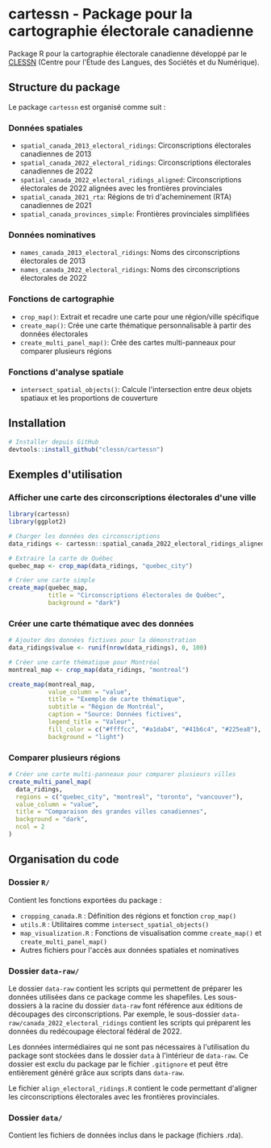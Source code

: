 # cartessn - Package pour la cartographie électorale canadienne

Package R pour la cartographie électorale canadienne développé par le [CLESSN](https://clessn.ca/) (Centre pour l'Étude des Langues, des Sociétés et du Numérique).

## Structure du package

Le package `cartessn` est organisé comme suit :

### Données spatiales
- `spatial_canada_2013_electoral_ridings`: Circonscriptions électorales canadiennes de 2013
- `spatial_canada_2022_electoral_ridings`: Circonscriptions électorales canadiennes de 2022
- `spatial_canada_2022_electoral_ridings_aligned`: Circonscriptions électorales de 2022 alignées avec les frontières provinciales
- `spatial_canada_2021_rta`: Régions de tri d'acheminement (RTA) canadiennes de 2021
- `spatial_canada_provinces_simple`: Frontières provinciales simplifiées

### Données nominatives
- `names_canada_2013_electoral_ridings`: Noms des circonscriptions électorales de 2013
- `names_canada_2022_electoral_ridings`: Noms des circonscriptions électorales de 2022

### Fonctions de cartographie
- `crop_map()`: Extrait et recadre une carte pour une région/ville spécifique
- `create_map()`: Crée une carte thématique personnalisable à partir des données électorales
- `create_multi_panel_map()`: Crée des cartes multi-panneaux pour comparer plusieurs régions

### Fonctions d'analyse spatiale
- `intersect_spatial_objects()`: Calcule l'intersection entre deux objets spatiaux et les proportions de couverture

## Installation

```r
# Installer depuis GitHub
devtools::install_github("clessn/cartessn")
```

## Exemples d'utilisation

### Afficher une carte des circonscriptions électorales d'une ville

```r
library(cartessn)
library(ggplot2)

# Charger les données des circonscriptions
data_ridings <- cartessn::spatial_canada_2022_electoral_ridings_aligned

# Extraire la carte de Québec
quebec_map <- crop_map(data_ridings, "quebec_city")

# Créer une carte simple
create_map(quebec_map, 
           title = "Circonscriptions électorales de Québec",
           background = "dark")
```

### Créer une carte thématique avec des données

```r
# Ajouter des données fictives pour la démonstration
data_ridings$value <- runif(nrow(data_ridings), 0, 100)

# Créer une carte thématique pour Montréal
montreal_map <- crop_map(data_ridings, "montreal")

create_map(montreal_map,
           value_column = "value",
           title = "Exemple de carte thématique",
           subtitle = "Région de Montréal",
           caption = "Source: Données fictives",
           legend_title = "Valeur",
           fill_color = c("#ffffcc", "#a1dab4", "#41b6c4", "#225ea8"),
           background = "light")
```

### Comparer plusieurs régions

```r
# Créer une carte multi-panneaux pour comparer plusieurs villes
create_multi_panel_map(
  data_ridings,
  regions = c("quebec_city", "montreal", "toronto", "vancouver"),
  value_column = "value",
  title = "Comparaison des grandes villes canadiennes",
  background = "dark",
  ncol = 2
)
```

## Organisation du code

### Dossier `R/`
Contient les fonctions exportées du package :
- `cropping_canada.R` : Définition des régions et fonction `crop_map()`
- `utils.R` : Utilitaires comme `intersect_spatial_objects()`
- `map_visualization.R` : Fonctions de visualisation comme `create_map()` et `create_multi_panel_map()`
- Autres fichiers pour l'accès aux données spatiales et nominatives

### Dossier `data-raw/`
Le dossier `data-raw` contient les scripts qui permettent de préparer les données utilisées dans ce package comme les shapefiles. Les sous-dossiers à la racine du dossier `data-raw` font référence aux éditions de découpages des circonscriptions. Par exemple, le sous-dossier `data-raw/canada_2022_electoral_ridings` contient les scripts qui préparent les données du redécoupage électoral fédéral de 2022.

Les données intermédiaires qui ne sont pas nécessaires à l'utilisation du package sont stockées dans le dossier `data` à l'intérieur de `data-raw`. Ce dossier est exclu du package par le fichier `.gitignore` et peut être entièrement généré grâce aux scripts dans `data-raw`.

Le fichier `align_electoral_ridings.R` contient le code permettant d'aligner les circonscriptions électorales avec les frontières provinciales.

### Dossier `data/`
Contient les fichiers de données inclus dans le package (fichiers .rda).